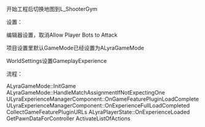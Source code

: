 
开始工程后切换地图到L_ShooterGym

设置：

编辑器设置，取消Allow Player Bots to Attack

项目设置里默认GameMode已经设置为ALyraGameMode

WorldSettings设置GameplayExperience

流程：

ALyraGameMode::InitGame
ALyraGameMode::HandleMatchAssignmentIfNotExpectingOne
ULyraExperienceManagerComponent::OnGameFeaturePluginLoadComplete
ULyraExperienceManagerComponent::OnExperienceFullLoadCompleted
	CollectGameFeaturePluginURLs
ALyraPlayerState::OnExperienceLoaded
	GetPawnDataForController
	ActivateListOfActions
	